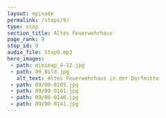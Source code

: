 ```yaml
---
layout: episode
permalink: /stops/9/
type: stop
section_title: Altes Feuerwehrhaus
page_rank: 9
stop_id: 9
audio_file: Stop9.mp3
hero_images:
 - path: mimimap_4-12.jpg
 - path: 09_Bild.jpg
   alt_text: Altes Feuerwehrhaus in der Dorfmitte
 - path: 09/00-0105.jpg
 - path: 09/00-0101.jpg
 - path: 09/00-0146.jpg
 - path: 09/00-0141.jpg
---
```

